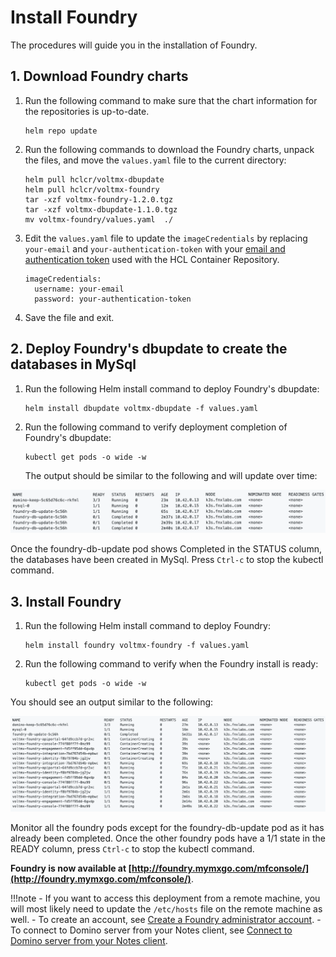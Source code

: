 # Install Foundry

The procedures will guide you in the installation of Foundry. 

## 1. Download Foundry charts

1. Run the following command to make sure that the chart information for the repositories is up-to-date.

    ```
    helm repo update
    ```

2. Run the following commands to download the Foundry charts, unpack the files, and move the `values.yaml` file to the current directory:

    ```
    helm pull hclcr/voltmx-dbupdate
    helm pull hclcr/voltmx-foundry
    tar -xzf voltmx-foundry-1.2.0.tgz
    tar -xzf voltmx-dbupdate-1.1.0.tgz
    mv voltmx-foundry/values.yaml  ./
    ```

3. Edit the `values.yaml` file to update the `imageCredentials` by replacing `your-email` and   `your-authentication-token` with your [email and authentication token](k3sinstall.md#5-obtain-your-authentication-token-from-hcl-container-repository) used with the HCL Container Repository.

    ```{ .yaml .no-copy }
    imageCredentials:
      username: your-email
      password: your-authentication-token
    ```

4. Save the file and exit.

## 2. Deploy Foundry's dbupdate to create the databases in MySql

1. Run the following Helm install command to deploy Foundry's dbupdate:

    ```
    helm install dbupdate voltmx-dbupdate -f values.yaml
    ```

2. Run the following command to verify deployment completion of Foundry's dbupdate:

    ```
    kubectl get pods -o wide -w
    ```

    The output should be similar to the following and will update over time:

![](../assets/images/output2.png)

Once the foundry-db-update pod shows Completed in the STATUS column, the databases have been created in MySql. Press `Ctrl-c` to stop the kubectl command.

## 3. Install Foundry

1. Run the following Helm install command to deploy Foundry:

    ```
    helm install foundry voltmx-foundry -f values.yaml
    ```

2. Run the following command to verify when the Foundry install is ready:

    ```
    kubectl get pods -o wide -w
    ```

You should see an output similar to the following:

![](../assets/images/output1.png)

Monitor all the foundry pods except for the foundry-db-update pod as it has already been completed. Once the other foundry pods have a 1/1 state in the READY column, press `Ctrl-c` to stop the kubectl command.  

**Foundry is now available at [http://foundry.mymxgo.com/mfconsole/](http://foundry.mymxgo.com/mfconsole/)**.   

!!!note
    - If you want to access this deployment from a remote machine, you will most likely need to update the `/etc/hosts` file on the remote machine as well.
    - To create an account, see [Create a Foundry administrator account](../howto/foundryadminaccount.md).
    - To connect to Domino server from your Notes client, see [Connect to Domino server from your Notes client](../howto/connectdominofromnotes.md).
